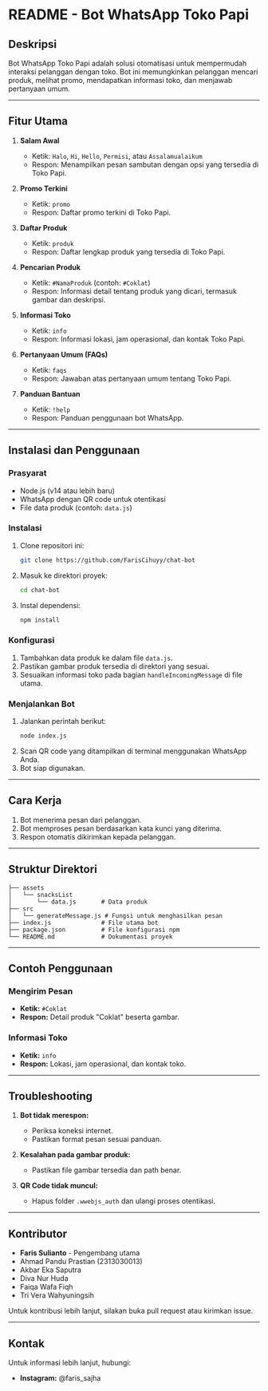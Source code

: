 # README - Bot WhatsApp Toko Papi

## Deskripsi
Bot WhatsApp Toko Papi adalah solusi otomatisasi untuk mempermudah interaksi pelanggan dengan toko. Bot ini memungkinkan pelanggan mencari produk, melihat promo, mendapatkan informasi toko, dan menjawab pertanyaan umum.

---

## Fitur Utama
1. **Salam Awal**
   - Ketik: `Halo`, `Hi`, `Hello`, `Permisi`, atau `Assalamualaikum`
   - Respon: Menampilkan pesan sambutan dengan opsi yang tersedia di Toko Papi.

2. **Promo Terkini**
   - Ketik: `promo`
   - Respon: Daftar promo terkini di Toko Papi.

3. **Daftar Produk**
   - Ketik: `produk`
   - Respon: Daftar lengkap produk yang tersedia di Toko Papi.

4. **Pencarian Produk**
   - Ketik: `#NamaProduk` (contoh: `#Coklat`)
   - Respon: Informasi detail tentang produk yang dicari, termasuk gambar dan deskripsi.

5. **Informasi Toko**
   - Ketik: `info`
   - Respon: Informasi lokasi, jam operasional, dan kontak Toko Papi.

6. **Pertanyaan Umum (FAQs)**
   - Ketik: `faqs`
   - Respon: Jawaban atas pertanyaan umum tentang Toko Papi.

7. **Panduan Bantuan**
   - Ketik: `!help`
   - Respon: Panduan penggunaan bot WhatsApp.

---

## Instalasi dan Penggunaan

### Prasyarat
- Node.js (v14 atau lebih baru)
- WhatsApp dengan QR code untuk otentikasi
- File data produk (contoh: `data.js`)

### Instalasi
1. Clone repositori ini:
   ```bash
   git clone https://github.com/FarisCihuyy/chat-bot
   ```
2. Masuk ke direktori proyek:
   ```bash
   cd chat-bot
   ```
3. Instal dependensi:
   ```bash
   npm install
   ```

### Konfigurasi
1. Tambahkan data produk ke dalam file `data.js`.
2. Pastikan gambar produk tersedia di direktori yang sesuai.
3. Sesuaikan informasi toko pada bagian `handleIncomingMessage` di file utama.

### Menjalankan Bot
1. Jalankan perintah berikut:
   ```bash
   node index.js
   ```
2. Scan QR code yang ditampilkan di terminal menggunakan WhatsApp Anda.
3. Bot siap digunakan.

---

## Cara Kerja
1. Bot menerima pesan dari pelanggan.
2. Bot memproses pesan berdasarkan kata kunci yang diterima.
3. Respon otomatis dikirimkan kepada pelanggan.

---

## Struktur Direktori
```
├── assets
│   └── snacksList
│       └── data.js       # Data produk
├── src
│   └── generateMessage.js # Fungsi untuk menghasilkan pesan
├── index.js              # File utama bot
├── package.json          # File konfigurasi npm
└── README.md             # Dokumentasi proyek
```

---

## Contoh Penggunaan
### Mengirim Pesan
- **Ketik:** `#Coklat`
- **Respon:** Detail produk "Coklat" beserta gambar.

### Informasi Toko
- **Ketik:** `info`
- **Respon:** Lokasi, jam operasional, dan kontak toko.

---

## Troubleshooting
1. **Bot tidak merespon:**
   - Periksa koneksi internet.
   - Pastikan format pesan sesuai panduan.

2. **Kesalahan pada gambar produk:**
   - Pastikan file gambar tersedia dan path benar.

3. **QR Code tidak muncul:**
   - Hapus folder `.wwebjs_auth` dan ulangi proses otentikasi.

---

## Kontributor
- **Faris Sulianto** - Pengembang utama
- Ahmad Pandu Prastian (2313030013) 
- Akbar Eka Saputra 
- Diva Nur Huda  
- Faiqa Wafa Fiqh
- Tri Vera Wahyuningsih

Untuk kontribusi lebih lanjut, silakan buka pull request atau kirimkan issue.

---

## Kontak
Untuk informasi lebih lanjut, hubungi:
- **Instagram:** @faris_sajha
